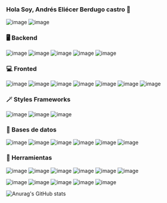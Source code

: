 ### Hola Soy, Andrés Eliécer Berdugo castro  👋
![image](https://github.com/AndresBerdu/AndresBerdu/assets/101230318/21825895-2479-40f1-9569-26bf76326207)
![image](https://github.com/AndresBerdu/AndresBerdu/assets/101230318/5b06fe92-03fd-4946-939b-c1f9caea238f)

### 🖥️ Backend
![image](https://github.com/AndresBerdu/AndresBerdu/assets/101230318/87de4457-6e18-4507-98f0-4c85754c986f)
![image](https://github.com/AndresBerdu/AndresBerdu/assets/101230318/f975e052-9b2b-4b12-858c-5490753b6b74)
![image](https://github.com/AndresBerdu/AndresBerdu/assets/101230318/6f48fc5a-27a1-4476-8ad5-fbdcb77ff9bb)
![image](https://github.com/AndresBerdu/AndresBerdu/assets/101230318/8bb8a2d3-1371-4b40-81f7-afe799dedbb0)
![image](https://github.com/AndresBerdu/AndresBerdu/assets/101230318/c296249d-d3e7-45e6-9526-8bfd4f17bf32)

### 💻 Fronted
![image](https://github.com/AndresBerdu/AndresBerdu/assets/101230318/4c3b2b50-8ff9-4ea9-b51a-b7fa8ee1f7fa)
![image](https://github.com/AndresBerdu/AndresBerdu/assets/101230318/da9bfc0a-4172-4e74-a95a-4369421439fe)
![image](https://github.com/AndresBerdu/AndresBerdu/assets/101230318/6ef73adc-1a86-401f-83c7-3dc8500aedac)
![image](https://github.com/AndresBerdu/AndresBerdu/assets/101230318/8ee0084c-90fa-42e1-958e-af43d0e6540b)
![image](https://github.com/AndresBerdu/AndresBerdu/assets/101230318/ff905e3c-a875-4787-8842-8d37e3ec489c)
![image](https://github.com/AndresBerdu/AndresBerdu/assets/101230318/830cebd4-e753-4831-8d95-e49db98f4484)
![image](https://github.com/AndresBerdu/AndresBerdu/assets/101230318/405e18fc-5aa3-4dea-ab9b-3996cffa4ab1)

### 🪄 Styles Frameworks 
![image](https://github.com/AndresBerdu/AndresBerdu/assets/101230318/41204440-c57d-40d1-9d30-801c08927477)
![image](https://github.com/AndresBerdu/AndresBerdu/assets/101230318/49c32705-14e5-4852-a58b-dab66bd2e9e3)
![image](https://github.com/AndresBerdu/AndresBerdu/assets/101230318/78c1624d-704d-4fa2-9be7-31c1686a4dad)

### 💾 Bases de datos
![image](https://github.com/AndresBerdu/AndresBerdu/assets/101230318/2914ec33-0d0d-4f8d-9457-df13839c6390)
![image](https://github.com/AndresBerdu/AndresBerdu/assets/101230318/81d12230-844e-4c30-bd97-88e10e64a6c7)
![image](https://github.com/AndresBerdu/AndresBerdu/assets/101230318/ad79973f-8e1d-480c-9ce4-f3e874a45c2f)
![image](https://github.com/AndresBerdu/AndresBerdu/assets/101230318/35e29462-7742-4e24-8d4c-6c946e4e0197)
![image](https://github.com/AndresBerdu/AndresBerdu/assets/101230318/e8d613bf-ceb9-41eb-ad69-9c35bb0ca76b)
![image](https://github.com/AndresBerdu/AndresBerdu/assets/101230318/a13ba0fe-cf02-46f8-8b5c-f7289f1aba0c)

### 🔧 Herramientas
![image](https://github.com/AndresBerdu/AndresBerdu/assets/101230318/0edc4860-cdc5-4319-bb66-4cf901b0b570)
![image](https://github.com/AndresBerdu/AndresBerdu/assets/101230318/6dfea22f-309a-4e07-9e57-d4c0e29e5d99)
![image](https://github.com/AndresBerdu/AndresBerdu/assets/101230318/b72d5af6-9dba-49f3-ad06-592a153b1dae)
![image](https://github.com/AndresBerdu/AndresBerdu/assets/101230318/25d0490f-4cb4-4ec3-a443-ed32f4e8f2c3)
![image](https://github.com/AndresBerdu/AndresBerdu/assets/101230318/d198a75c-1afa-4d03-b032-62431d68c537)
![image](https://github.com/AndresBerdu/AndresBerdu/assets/101230318/116e5d5c-fc14-4f53-b961-998964b34ee0)

![image](https://github.com/AndresBerdu/AndresBerdu/assets/101230318/642b2a08-a64b-474a-b304-6dcc533cc4a4)
![image](https://github.com/AndresBerdu/AndresBerdu/assets/101230318/3ec4ca5b-2f33-4c29-bfd0-6ad5e62660f6)
![image](https://github.com/AndresBerdu/AndresBerdu/assets/101230318/8f4e6612-e663-4e63-9123-c7fb7df5d0e6)
![image](https://github.com/AndresBerdu/AndresBerdu/assets/101230318/6a913458-3c42-4af6-99ff-eb4cfee965bc)
![image](https://github.com/AndresBerdu/AndresBerdu/assets/101230318/80777673-65f3-4c19-a5c4-b750baf152d5)

![Anurag's GitHub stats](https://github-readme-stats.vercel.app/api?username=AndresBerdu&show_icons=true&theme=transparent)




<!--
**AndresBerdu/AndresBerdu** is a ✨ _special_ ✨ repository because its `README.md` (this file) appears on your GitHub profile.

Here are some ideas to get you started:

- 🔭 I’m currently working on ...
- 🌱 I’m currently learning ...
- 👯 I’m looking to collaborate on ...
- 🤔 I’m looking for help with ...
- 💬 Ask me about ...
- 📫 How to reach me: ...
- 😄 Pronouns: ...
- ⚡ Fun fact: ...
-->
